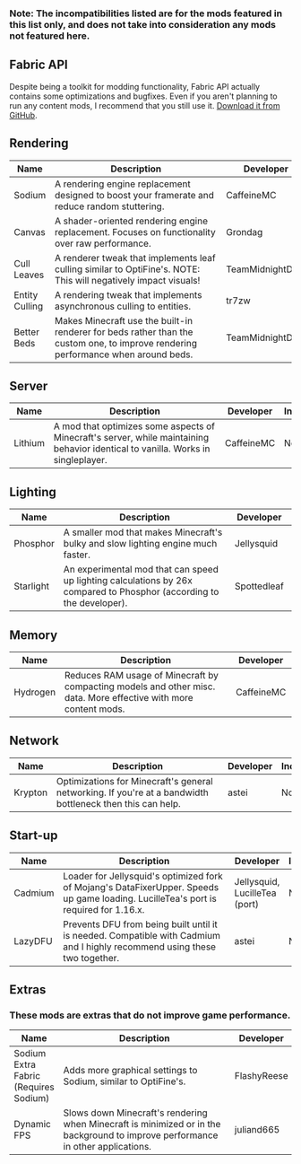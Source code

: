 ### Note: The incompatibilities listed are for the mods featured in this list only, and does not take into consideration any mods not featured here.

## Fabric API
Despite being a toolkit for modding functionality, Fabric API actually contains some optimizations and bugfixes. Even if you aren't planning to run any content mods, I recommend that you still use it. [Download it from GitHub](https://github.com/FabricMC/fabric).

## Rendering
| Name | <div style="width:290px">Description</div> | Developer | Incompatibilities | GitHub Link |
| --- | --- | --- | --- | --- |
| Sodium | A rendering engine replacement designed to boost your framerate and reduce random stuttering. | CaffeineMC | Canvas | https://github.com/jellysquid3/sodium-fabric/ |
| Canvas | A shader-oriented rendering engine replacement. Focuses on functionality over raw performance. | Grondag | Sodium | https://github.com/grondag/canvas/ |
| Cull Leaves | A renderer tweak that implements leaf culling similar to OptiFine's. NOTE: This will negatively impact visuals! | TeamMidnightDust | None | https://github.com/TeamMidnightDust/CullLeaves/ |
| Entity Culling | A rendering tweak that implements asynchronous culling to entities. | tr7zw | None | https://github.com/tr7zw/EntityCulling-Fabric/ |
| Better Beds | Makes Minecraft use the built-in renderer for beds rather than the custom one, to improve rendering performance when around beds. | TeamMidnightDust | None | https://github.com/TeamMidnightDust/BetterBeds/ |

## Server
| Name | <div style="width:290px">Description</div> | Developer | Incompatibilities | GitHub Link |
| --- | --- | --- | --- | --- |
| Lithium | A mod that optimizes some aspects of Minecraft's server, while maintaining behavior identical to vanilla. Works in singleplayer. | CaffeineMC | None | https://github.com/jellysquid3/lithium-fabric/ |

## Lighting
| Name | <div style="width:290px">Description</div> | Developer | Incompatibilities | GitHub Link |
| --- | --- | --- | --- | --- |
| Phosphor | A smaller mod that makes Minecraft's bulky and slow lighting engine much faster. | Jellysquid | Starlight | https://github.com/jellysquid3/phosphor-fabric |
| Starlight | An experimental mod that can speed up lighting calculations by 26x compared to Phosphor (according to the developer). | Spottedleaf | Phosphor | https://github.com/Spottedleaf/Starlight/ |

## Memory
| Name | <div style="width:290px">Description</div> | Developer | Incompatibilities | GitHub Link |
| --- | --- | --- | --- | --- |
| Hydrogen | Reduces RAM usage of Minecraft by compacting models and other misc. data. More effective with more content mods. | CaffeineMC | None | https://github.com/jellysquid3/hydrogen-fabric/ |

## Network
| Name | <div style="width:290px">Description</div> | Developer | Incompatibilities | GitHub Link |
| --- | --- | --- | --- | --- |
| Krypton | Optimizations for Minecraft's general networking. If you're at a bandwidth bottleneck then this can help. | astei | None | https://github.com/astei/krypton |

## Start-up
| Name | <div style="width:290px">Description</div> | Developer | Incompatibilities | GitHub Link |
| --- | --- | --- | --- | --- |
| Cadmium | Loader for Jellysquid's optimized fork of Mojang's DataFixerUpper. Speeds up game loading. LucilleTea's port is required for 1.16.x. | Jellysquid, LucilleTea (port) | None | https://github.com/jellysquid3/cadmium-fabric/, https://github.com/LucilleTea/cadmium-fabric/ |
| LazyDFU | Prevents DFU from being built until it is needed. Compatible with Cadmium and I highly recommend using these two together. | astei | None | https://github.com/astei/lazydfu/ |

## Extras
### These mods are extras that do not improve game performance.
| Name | <div style="width:290px">Description</div> | Developer | Incompatibilities | GitHub Link |
| --- | --- | --- | --- | --- |
| Sodium Extra Fabric (Requires Sodium) | Adds more graphical settings to Sodium, similar to OptiFine's. | FlashyReese | Canvas | https://github.com/FlashyReese/sodium-extra-fabric/ |
| Dynamic FPS | Slows down Minecraft's rendering when Minecraft is minimized or in the background to improve performance in other applications. | juliand665 | None | https://github.com/juliand665/Dynamic-FPS/ |
